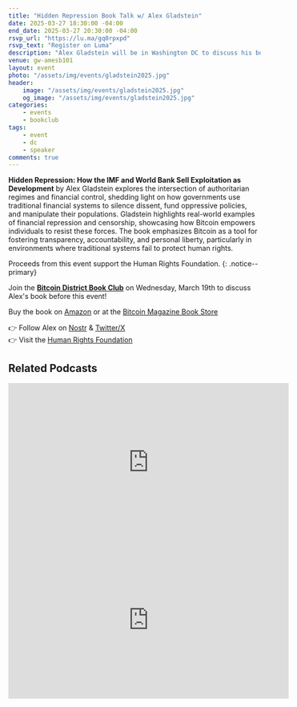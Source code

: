 ```yaml
---
title: "Hidden Repression Book Talk w/ Alex Gladstein"
date: 2025-03-27 18:30:00 -04:00
end_date: 2025-03-27 20:30:00 -04:00
rsvp_url: "https://lu.ma/gq0rpxpd"
rsvp_text: "Register on Luma"
description: "Alex Gladstein will be in Washington DC to discuss his book Hidden Repression: How the IMF and World Bank Sell Exploitation as Development."
venue: gw-amesb101
layout: event
photo: "/assets/img/events/gladstein2025.jpg"
header:
    image: "/assets/img/events/gladstein2025.jpg"
    og_image: "/assets/img/events/gladstein2025.jpg"
categories:
    - events
    - bookclub
tags:
    - event
    - dc
    - speaker
comments: true
---
```


**Hidden Repression: How the IMF and World Bank Sell Exploitation as Development** by Alex Gladstein explores the intersection of authoritarian regimes and financial control, shedding light on how governments use traditional financial systems to silence dissent, fund oppressive policies, and manipulate their populations. Gladstein highlights real-world examples of financial repression and censorship, showcasing how Bitcoin empowers individuals to resist these forces. The book emphasizes Bitcoin as a tool for fostering transparency, accountability, and personal liberty, particularly in environments where traditional systems fail to protect human rights.

Proceeds from this event support the Human Rights Foundation.
{: .notice--primary}

Join the [**Bitcoin District Book Club**](https://www.meetup.com/bitcoin-district/events/305917608) on Wednesday, March 19th to discuss Alex's book before this event!

Buy the book on [Amazon](https://a.co/d/3kURdKc) or at the [Bitcoin Magazine Book Store](https://store.bitcoinmagazine.com/collections/books/products/hidden-repression)  

👉 Follow Alex on [Nostr](http://primal.net/gladstein) & [Twitter/X](https://x.com/gladstein)  
👉 Visit the [Human Rights Foundation](https://hrf.org/)

## Related Podcasts
<iframe width="560" height="315" src="https://www.youtube-nocookie.com/embed/DnHOxZgvdWM?si=FsqHd2O9uiHhqJh2" title="YouTube video player" frameborder="0" allow="accelerometer; autoplay; clipboard-write; encrypted-media; gyroscope; picture-in-picture; web-share" referrerpolicy="strict-origin-when-cross-origin" allowfullscreen></iframe><br>
<iframe width="560" height="315" src="https://www.youtube-nocookie.com/embed/kSbMU5CbFM0?si=hK76KJQxbHNh5BoO" title="YouTube video player" frameborder="0" allow="accelerometer; autoplay; clipboard-write; encrypted-media; gyroscope; picture-in-picture; web-share" referrerpolicy="strict-origin-when-cross-origin" allowfullscreen></iframe>